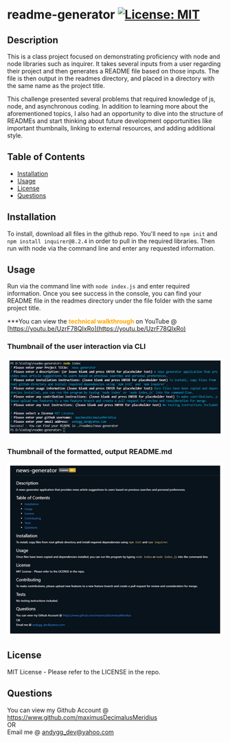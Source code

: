 # readme-generator [![License: MIT](https://img.shields.io/badge/License-MIT-yellow.svg)](https://opensource.org/licenses/MIT)

## Description

This is a class project focused on demonstrating proficiency with node and node libraries such as inquirer.  It takes several inputs from a user regarding their project and then generates a README file based on those inputs.  The file is then output in the readmes directory, and placed in a directory with the same name as the project title.

This challenge presented several problems that required knowledge of js, node, and asynchronous coding.  In addition to learning more about the aforementioned topics, I also had an opportunity to dive into the structure of READMEs and start thinking about future development opportunities like important thumbnails, linking to external resources, and adding additional style.

## Table of Contents

- [Installation](#installation)
- [Usage](#usage)
- [License](#license)
- [Questions](#questions)

## Installation

To install, download all files in the github repo.  You'll need to `npm init` and `npm install inquirer@8.2.4` in order to pull in the required libraries.  Then run with node via the command line and enter any requested information.

## Usage

Run via the command line with `node index.js` and enter required information.  Once you see success in the console, you can find your README file in the readmes directory under the file folder with the same project title.

***You can view the <span style="color: orange; font-weight: bold;">technical walkthrough</span> on YouTube @ [https://youtu.be/UzrF78QIxRo](https://youtu.be/UzrF78QIxRo)

### Thumbnail of the user interaction via CLI  
![site-thumbnail](./project_thumbnails/cli-thumbnail.png "CLI Thumbnail")

### Thumbnail of the formatted, output README.md  
![site-thumbnail](./project_thumbnails/readme-thumbnail.png "Website Thumbnail")

## License

MIT License - Please refer to the LICENSE in the repo.

## Questions

You can view my Github Account @ https://www.github.com/maximusDecimalusMeridius  
OR  
Email me @ [andygg_dev@yahoo.com](mailto:andygg_dev@yahoo.com?subject=Question%20About%20readme-generator%20App)
    